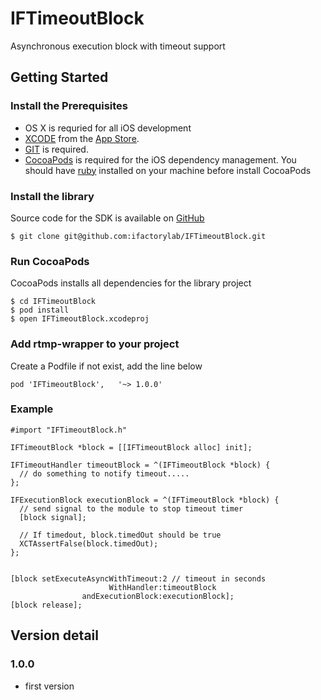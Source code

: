 # IFTimeoutBlock

Asynchronous execution block with timeout support

## Getting Started

### Install the Prerequisites

* OS X is requried for all iOS development
* [XCODE](https://developer.apple.com/xcode/) from the [App Store](https://itunes.apple.com/us/app/xcode/id497799835?ls=1&mt=12).
* [GIT](http://git-scm.com/download/mac) is required.
* [CocoaPods](http://beta.cocoapods.org/) is required for the iOS dependency management. You should have [ruby](http://www.interworks.com/blogs/ckaukis/2013/03/05/installing-ruby-200-rvm-and-homebrew-mac-os-x-108-mountain-lion) installed on your machine before install CocoaPods

### Install the library

Source code for the SDK is available on [GitHub](git@github.com:ifactorylab/IFTimeoutBlock.git)
```
$ git clone git@github.com:ifactorylab/IFTimeoutBlock.git
```

### Run CocoaPods

CocoaPods installs all dependencies for the library project
```
$ cd IFTimeoutBlock
$ pod install
$ open IFTimeoutBlock.xcodeproj
```

### Add rtmp-wrapper to your project

Create a Podfile if not exist, add the line below
```
pod 'IFTimeoutBlock',   '~> 1.0.0'
```

### Example

```
#import "IFTimeoutBlock.h"

IFTimeoutBlock *block = [[IFTimeoutBlock alloc] init];
  
IFTimeoutHandler timeoutBlock = ^(IFTimeoutBlock *block) {
  // do something to notify timeout.....
};
  
IFExecutionBlock executionBlock = ^(IFTimeoutBlock *block) {
  // send signal to the module to stop timeout timer
  [block signal];
    
  // If timedout, block.timedOut should be true
  XCTAssertFalse(block.timedOut);
};
  

[block setExecuteAsyncWithTimeout:2 // timeout in seconds
                      WithHandler:timeoutBlock
                andExecutionBlock:executionBlock];
[block release];

```

## Version detail

### 1.0.0
- first version
